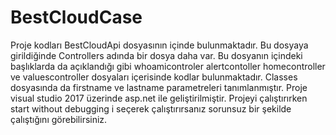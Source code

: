 # BestCloudCase
Proje kodları BestCloudApi dosyasının içinde bulunmaktadır.
Bu dosyaya girildiğinde Controllers adında bir dosya daha var. Bu dosyanın içindeki başlıklarda da açıklandığı gibi whoamicontroler alertcontoller  homecontroller ve valuescontroller dosyaları içerisinde kodlar bulunmaktadır.
Classes dosyasında da firstname ve lastname parametreleri tanımlanmıştır.
Proje visual studio 2017 üzerinde asp.net ile geliştirilmiştir.
Projeyi çalıştırırken start without debugging i seçerek çalıştırırsanız sorunsuz bir şekilde çalıştığını görebilirsiniz.
